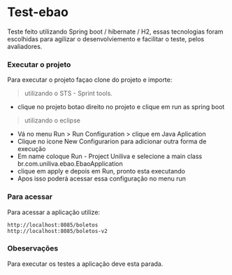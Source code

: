 # Test-ebao

Teste feito utilizando Spring boot / hibernate / H2, essas tecnologias foram escolhidas para agilizar o desenvolviemento e facilitar o teste, pelos avaliadores.

### Executar o projeto

Para executar o projeto façao clone do projeto e importe:

> utilizando o STS - Sprint tools. 

* clique no projeto botao direito no projeto e clique em run as spring boot

>  utilizando o eclipse

* Vá no menu  Run > Run Configuration > clique em Java Aplication
* Clique no icone New Configurarion para adicionar outra forma de execução 
* Em name coloque Run - Project Uniliva  e selecione a main class br.com.uniliva.ebao.EbaoApplication 
* clique em apply e depois em Run, pronto esta executando
* Apos isso poderá acessar essa configuração no menu run

### Para acessar

Para acessar a aplicação utilize:
```
http://localhost:8085/boletos
http://localhost:8085/boletos-v2
```



### Obeservações

Para executar os testes a aplicação deve esta parada.
